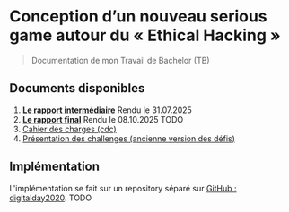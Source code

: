 # Conception d’un nouveau serious game autour du « Ethical Hacking »

> Documentation de mon Travail de Bachelor (TB)

## Documents disponibles

1. [**Le rapport intermédiaire**](report/rapport-intermédiaire-tb.pdf) Rendu le 31.07.2025
1. [**Le rapport final**](report/rapport-final-tb.pdf) Rendu le 08.10.2025 TODO
1. [Cahier des charges (cdc)](./preparation/cdc.md)
1. [Présentation des challenges (ancienne version des défis)](./annexe/présentation_challenges.pdf)

## Implémentation

L'implémentation se fait sur un repository séparé sur [GitHub : digitalday2020](https://github.com/CamilleKoestli/digitalday2020). TODO
